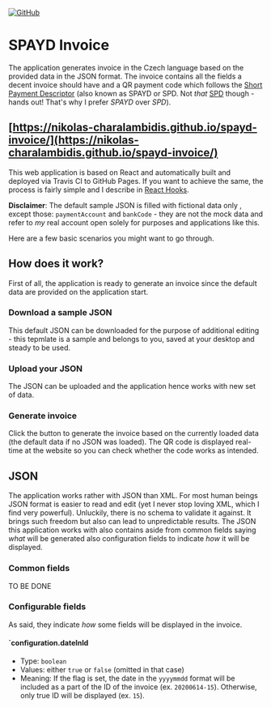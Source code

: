 [![GitHub](https://img.shields.io/github/license/mashape/apistatus.svg)](https://github.com/Nikolas-Charalambidis/react-hooks/blob/master/LICENSE)

# SPAYD Invoice

The application generates invoice in the Czech language based on the provided data in the JSON format. The invoice contains all the fields a decent invoice should have and a QR payment code which follows the [Short Payment Descriptor](https://en.wikipedia.org/wiki/Short_Payment_Descriptor) (also known as SPAYD or SPD. Not *that* [SPD](https://en.wikipedia.org/wiki/Freedom_and_Direct_Democracy) though - hands out! That's why I prefer *SPAYD* over *SPD*). 

## [https://nikolas-charalambidis.github.io/spayd-invoice/](https://nikolas-charalambidis.github.io/spayd-invoice/)

This web application is based on React and automatically built and deployed via Travis CI to GitHub Pages. If you want to achieve the same, the process is fairly simple and I describe in [React Hooks](https://github.com/Nikolas-Charalambidis/react-hooks).

**Disclaimer**: The default sample JSON is filled with fictional data only , except those: `paymentAccount` and `bankCode` - they are not the mock data and refer to *my* real account open solely for purposes and applications like this.

Here are a few basic scenarios you might want to go through.

## How does it work?

First of all, the application is ready to generate an invoice since the default data are provided on the application start.

### Download a sample JSON

This default JSON can be downloaded for the purpose of additional editing - this tepmlate is a sample and belongs to you, saved at your desktop and steady to be used.

### Upload your JSON

The JSON can be uploaded and the application hence works with new set of data.

### Generate invoice

Click the button to generate the invoice based on the currently loaded data (the default data if no JSON was loaded). The QR code is displayed real-time at the website so you can check whether the code works as intended.

## JSON

The application works rather with JSON than XML. For most human beings JSON format is easier to read and edit (yet I never stop loving XML, which I find very powerful). Unluckily, there is no schema to validate it against. It brings such freedom but also can lead to unpredictable results. The JSON this application works with also contains aside from common fields saying *what* will be generated also configuration fields to indicate *how* it will be displayed.

### Common fields

TO BE DONE

### Configurable fields

As said, they indicate *how* some fields will be displayed in the invoice.

#### `configuration.dateInId
 - Type: `boolean`
 - Values: either `true` or `false` (omitted in that case)
 - Meaning: If the flag is set, the date in the `yyyymmdd` format will be included as a part of the ID of the invoice (ex. `20200614-15`). Otherwise, only true ID will be displayed (ex. `15`).
